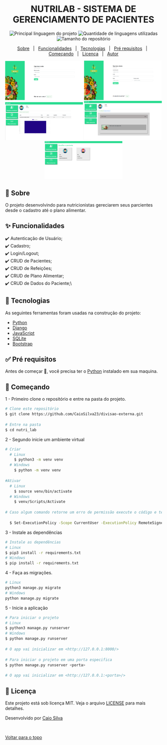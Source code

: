 <div align="center" id="top"> 
  <img src="#" alt="" />

<!-- &#xa0; -->


</div>

<div align="center"> 
  <h1 align="center">NUTRILAB - SISTEMA DE GERENCIAMENTO DE PACIENTES</h1>
</div>

<p align="center">
  <img alt="Principal linguagem do projeto" src="https://img.shields.io/github/languages/top/CaioSilva23/nutri_lab" />

  <img alt="Quantidade de linguagens utilizadas" src="https://img.shields.io/github/languages/count/caiosilva23/nutri_lab" />

  <img alt="Tamanho do repositório" src="https://img.shields.io/github/repo-size/caiosilva23/nutri_lab" />


</p>

<!-- Status -->

<!-- <h4 align="center">

</h4>

<hr> -->

<p align="center">
  <a href="#dart-sobre">Sobre</a> &#xa0; | &#xa0; 
  <a href="#sparkles-funcionalidades">Funcionalidades</a> &#xa0; | &#xa0;
  <a href="#rocket-tecnologias">Tecnologias</a> &#xa0; | &#xa0;
  <a href="#white_check_mark-pré-requisitos">Pré requisitos</a> &#xa0; | &#xa0;
  <a href="#checkered_flag-começando">Começando</a> &#xa0; | &#xa0;
  <a href="#memo-licença">Licença</a> &#xa0; | &#xa0;
  <a href="https://github.com/caiosilva23" target="_blank">Autor</a>
</p>

<p align="center">
  <img alt="Login" src="public/login.png" width=250>
  <img alt="home" src="public/cadastro.png" width=250>
  <img alt="execucao" src="public/dados.png" width=250>
<img alt="execucao" src="public/plano.png" width=250>
  <img alt="pregoes" src="public/home.png" width=250>
</p>

## 🎯 Sobre

O projeto desenvolvindo para nutricionistas gereciarem seus parcientes desde o cadastro até o plano alimentar.

## ✨ Funcionalidades

✔️ Autenticação de Usuário;\
✔️ Cadastro;\
✔️ Login/Logout;\
✔️ CRUD de Pacientes;\
✔️ CRUD de Refeições;\
✔️ CRUD de Plano Alimentar;\
✔️ CRUD de Dados do Paciente;\



## 🚀 Tecnologias

As seguintes ferramentas foram usadas na construção do projeto:

- [Python](https://www.python.org/)
- [Django](https://nodejs.org/en/)
- [JavaScript](https://www.javascript.com/)
- [SQLite](https://www.sqlite.org/index.html)
- [Bootstrap](https://getbootstrap.com/)

## ✅ Pré requisitos

Antes de começar 🏁, você precisa ter o [Python](https://www.python.org/downloads/) instalado em sua maquina.

## 🏁 Começando

1 - Primeiro clone o repositório e entre na pasta do projeto.

```bash
# Clone este repositório
$ git clone https://github.com/CaioSilva23/divisao-externa.git

# Entre na pasta
$ cd nutri_lab
```

2 - Segundo inicie um ambiente virtual

```bash
# Criar
  # Linux
    $ python3 -m venv venv
  # Windows
    $ python -m venv venv

#Ativar
  # Linux
    $ source venv/bin/activate
  # Windows
    $ venv/Scripts/Activate

# Caso algum comando retorne um erro de permissão execute o código e tente novamente:

  $ Set-ExecutionPolicy -Scope CurrentUser -ExecutionPolicy RemoteSigned
```

3 - Instale as dependências

```bash
# Instale as dependências
# Linux
$ pip3 install -r requirements.txt
# Windows
$ pip install -r requirements.txt
```

4 - Faça as migrações.

```bash
# Linux
python3 manage.py migrate
# Windows
python manage.py migrate
```

5 - Inicie a aplicação

```bash
# Para iniciar o projeto
# Linux
$ python3 manage.py runserver
# Windows
$ python manage.py runserver

# O app vai inicializar em <http://127.0.0.1:8000/>

# Para iniciar o projeto em uma porta especifica
$ python manage.py runserver <porta>

# O app vai inicializar em <http://127.0.0.1:<porta>/>

```

## 📝 Licença

Este projeto está sob licença MIT. Veja o arquivo [LICENSE](LICENSE) para mais detalhes.

Desenvolvido por <a href="https://github.com/caiosilva23" target="_blank">Caio Silva</a>

&#xa0;

<a href="#top">Voltar para o topo</a>
